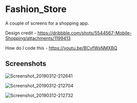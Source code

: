 # Fashion_Store

A couple of screens for a shopping app.

Design credit - https://dribbble.com/shots/5544567-Mobile-Shopping/attachments/1199413

How do I code this - https://youtu.be/BCvfWsNMXBQ

## Screenshots

![Screenshot_20190312-212641](https://user-images.githubusercontent.com/8137504/54216088-07d90580-450f-11e9-89fa-a6b3e04a2157.png)

![Screenshot_20190312-212704](https://user-images.githubusercontent.com/8137504/54216089-07d90580-450f-11e9-936c-cc5fca15cab9.png)

![Screenshot_20190312-212732](https://user-images.githubusercontent.com/8137504/54216090-07d90580-450f-11e9-895c-8cfb9b11a788.png)
